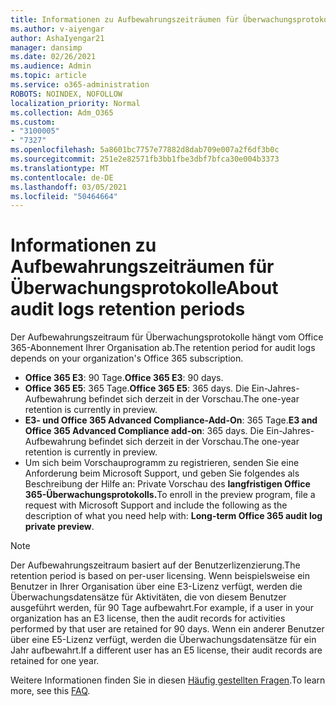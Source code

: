 ```yaml
---
title: Informationen zu Aufbewahrungszeiträumen für Überwachungsprotokolle
ms.author: v-aiyengar
author: AshaIyengar21
manager: dansimp
ms.date: 02/26/2021
ms.audience: Admin
ms.topic: article
ms.service: o365-administration
ROBOTS: NOINDEX, NOFOLLOW
localization_priority: Normal
ms.collection: Adm_O365
ms.custom:
- "3100005"
- "7327"
ms.openlocfilehash: 5a8601bc7757e77882d8dab709e007a2f6df3b0c
ms.sourcegitcommit: 251e2e82571fb3bb1fbe3dbf7bfca30e004b3373
ms.translationtype: MT
ms.contentlocale: de-DE
ms.lasthandoff: 03/05/2021
ms.locfileid: "50464664"
---
```

# <a name="about-audit-logs-retention-periods"></a><span data-ttu-id="0a992-102">Informationen zu Aufbewahrungszeiträumen für Überwachungsprotokolle</span><span class="sxs-lookup"><span data-stu-id="0a992-102">About audit logs retention periods</span></span>

<span data-ttu-id="0a992-103">Der Aufbewahrungszeitraum für Überwachungsprotokolle hängt vom Office 365-Abonnement Ihrer Organisation ab.</span><span class="sxs-lookup"><span data-stu-id="0a992-103">The retention period for audit logs depends on your organization's Office 365 subscription.</span></span>

- <span data-ttu-id="0a992-104">**Office 365 E3**: 90 Tage.</span><span class="sxs-lookup"><span data-stu-id="0a992-104">**Office 365 E3**: 90 days.</span></span>
- <span data-ttu-id="0a992-105">**Office 365 E5**: 365 Tage.</span><span class="sxs-lookup"><span data-stu-id="0a992-105">**Office 365 E5**: 365 days.</span></span> <span data-ttu-id="0a992-106">Die Ein-Jahres-Aufbewahrung befindet sich derzeit in der Vorschau.</span><span class="sxs-lookup"><span data-stu-id="0a992-106">The one-year retention is currently in preview.</span></span>
- <span data-ttu-id="0a992-107">**E3- und Office 365 Advanced Compliance-Add-On**: 365 Tage.</span><span class="sxs-lookup"><span data-stu-id="0a992-107">**E3 and Office 365 Advanced Compliance add-on**: 365 days.</span></span> <span data-ttu-id="0a992-108">Die Ein-Jahres-Aufbewahrung befindet sich derzeit in der Vorschau.</span><span class="sxs-lookup"><span data-stu-id="0a992-108">The one-year retention is currently in preview.</span></span>
- <span data-ttu-id="0a992-109">Um sich beim Vorschauprogramm zu registrieren, senden Sie eine Anforderung beim Microsoft Support, und geben Sie folgendes als Beschreibung der Hilfe an: Private Vorschau des **langfristigen Office 365-Überwachungsprotokolls.**</span><span class="sxs-lookup"><span data-stu-id="0a992-109">To enroll in the preview program, file a request with Microsoft Support and include the following as the description of what you need help with: **Long-term Office 365 audit log private preview**.</span></span>
> [!NOTE]
> <span data-ttu-id="0a992-110">Der Aufbewahrungszeitraum basiert auf der Benutzerlizenzierung.</span><span class="sxs-lookup"><span data-stu-id="0a992-110">The retention period is based on per-user licensing.</span></span> <span data-ttu-id="0a992-111">Wenn beispielsweise ein Benutzer in Ihrer Organisation über eine E3-Lizenz verfügt, werden die Überwachungsdatensätze für Aktivitäten, die von diesem Benutzer ausgeführt werden, für 90 Tage aufbewahrt.</span><span class="sxs-lookup"><span data-stu-id="0a992-111">For example, if a user in your organization has an E3 license, then the audit records for activities performed by that user are retained for 90 days.</span></span> <span data-ttu-id="0a992-112">Wenn ein anderer Benutzer über eine E5-Lizenz verfügt, werden die Überwachungsdatensätze für ein Jahr aufbewahrt.</span><span class="sxs-lookup"><span data-stu-id="0a992-112">If a different user has an E5 license, their audit records are retained for one year.</span></span>

<span data-ttu-id="0a992-113">Weitere Informationen finden Sie in diesen [Häufig gestellten Fragen](https://go.microsoft.com/fwlink/?linkid=2115336).</span><span class="sxs-lookup"><span data-stu-id="0a992-113">To learn more, see this [FAQ](https://go.microsoft.com/fwlink/?linkid=2115336).</span></span>